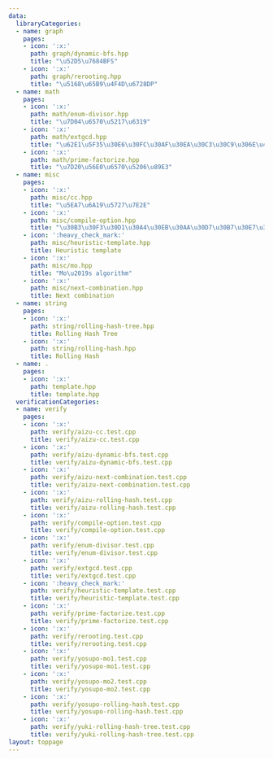 ```yaml
---
data:
  libraryCategories:
  - name: graph
    pages:
    - icon: ':x:'
      path: graph/dynamic-bfs.hpp
      title: "\u52D5\u7684BFS"
    - icon: ':x:'
      path: graph/rerooting.hpp
      title: "\u5168\u65B9\u4F4D\u6728DP"
  - name: math
    pages:
    - icon: ':x:'
      path: math/enum-divisor.hpp
      title: "\u7D04\u6570\u5217\u6319"
    - icon: ':x:'
      path: math/extgcd.hpp
      title: "\u62E1\u5F35\u30E6\u30FC\u30AF\u30EA\u30C3\u30C9\u306E\u4E92\u9664\u6CD5"
    - icon: ':x:'
      path: math/prime-factorize.hpp
      title: "\u7D20\u56E0\u6570\u5206\u89E3"
  - name: misc
    pages:
    - icon: ':x:'
      path: misc/cc.hpp
      title: "\u5EA7\u6A19\u5727\u7E2E"
    - icon: ':x:'
      path: misc/compile-option.hpp
      title: "\u30B3\u30F3\u30D1\u30A4\u30EB\u30AA\u30D7\u30B7\u30E7\u30F3"
    - icon: ':heavy_check_mark:'
      path: misc/heuristic-template.hpp
      title: Heuristic template
    - icon: ':x:'
      path: misc/mo.hpp
      title: "Mo\u2019s algorithm"
    - icon: ':x:'
      path: misc/next-combination.hpp
      title: Next combination
  - name: string
    pages:
    - icon: ':x:'
      path: string/rolling-hash-tree.hpp
      title: Rolling Hash Tree
    - icon: ':x:'
      path: string/rolling-hash.hpp
      title: Rolling Hash
  - name: .
    pages:
    - icon: ':x:'
      path: template.hpp
      title: template.hpp
  verificationCategories:
  - name: verify
    pages:
    - icon: ':x:'
      path: verify/aizu-cc.test.cpp
      title: verify/aizu-cc.test.cpp
    - icon: ':x:'
      path: verify/aizu-dynamic-bfs.test.cpp
      title: verify/aizu-dynamic-bfs.test.cpp
    - icon: ':x:'
      path: verify/aizu-next-combination.test.cpp
      title: verify/aizu-next-combination.test.cpp
    - icon: ':x:'
      path: verify/aizu-rolling-hash.test.cpp
      title: verify/aizu-rolling-hash.test.cpp
    - icon: ':x:'
      path: verify/compile-option.test.cpp
      title: verify/compile-option.test.cpp
    - icon: ':x:'
      path: verify/enum-divisor.test.cpp
      title: verify/enum-divisor.test.cpp
    - icon: ':x:'
      path: verify/extgcd.test.cpp
      title: verify/extgcd.test.cpp
    - icon: ':heavy_check_mark:'
      path: verify/heuristic-template.test.cpp
      title: verify/heuristic-template.test.cpp
    - icon: ':x:'
      path: verify/prime-factorize.test.cpp
      title: verify/prime-factorize.test.cpp
    - icon: ':x:'
      path: verify/rerooting.test.cpp
      title: verify/rerooting.test.cpp
    - icon: ':x:'
      path: verify/yosupo-mo1.test.cpp
      title: verify/yosupo-mo1.test.cpp
    - icon: ':x:'
      path: verify/yosupo-mo2.test.cpp
      title: verify/yosupo-mo2.test.cpp
    - icon: ':x:'
      path: verify/yosupo-rolling-hash.test.cpp
      title: verify/yosupo-rolling-hash.test.cpp
    - icon: ':x:'
      path: verify/yuki-rolling-hash-tree.test.cpp
      title: verify/yuki-rolling-hash-tree.test.cpp
layout: toppage
---
```

